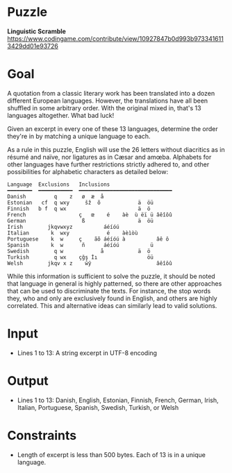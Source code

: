 # Puzzle
**Linguistic Scramble** https://www.codingame.com/contribute/view/10927847b0d993b9733416113429dd01e93726

# Goal
A quotation from a classic literary work has been translated into a dozen different European languages. However, the translations have all been shuffled in some arbitrary order. With the original mixed in, that's 13 languages altogether. What bad luck!

Given an excerpt in every one of these 13 languages, determine the order they're in by matching a unique language to each.

As a rule in this puzzle, English will use the 26 letters without diacritics as in résumé and naïve, nor ligatures as in Cæsar and amœba. Alphabets for other languages have further restrictions strictly adhered to, and other possibilities for alphabetic characters as detailed below:

```
Language  Exclusions   Inclusions
━━━━━━━━  ━━━━━━━━━━━  ━━━━━━━━━━━━━━━━━━━━━━━━━━━━━━
Danish         q    z   ø  æ  å
Estonian   cf  q wxy     šž  õ            ä  öü
Finnish   b f  q wx                       ä  ö
French                 ç   œ    é    àè  ù ëï ü âêîôû
German                  ß                 ä  öü
Irish        jkqvwxyz          áéíóú
Italian       k  wxy            é    àèìòù
Portuguese    k  w     ç    ãõ áéíóú à          âê ô
Spanish       k  w      ñ      áéíóú          ü
Swedish        q w            å           ä  ö
Turkish        q wx    çğş İı                öü
Welsh        jkqv x z    ŵŷ                     âêîôû
```

While this information is sufficient to solve the puzzle, it should be noted that language in general is highly patterned, so there are other approaches that can be used to discriminate the texts. For instance, the stop words they, who and only are exclusively found in English, and others are highly correlated. This and alternative ideas can similarly lead to valid solutions.

# Input
* Lines 1 to 13: A string excerpt in UTF-8 encoding

# Output
* Lines 1 to 13: Danish, English, Estonian, Finnish, French, German, Irish, Italian, Portuguese, Spanish, Swedish, Turkish, or Welsh

# Constraints
* Length of excerpt is less than 500 bytes. Each of 13 is in a unique language.
